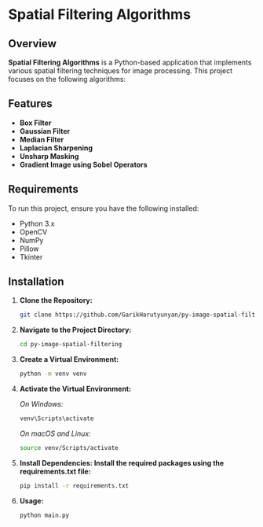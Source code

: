 # Spatial Filtering Algorithms

## Overview

**Spatial Filtering Algorithms** is a Python-based application that implements various spatial filtering techniques for image processing. This project focuses on the following algorithms:

## Features

- **Box Filter**
- **Gaussian Filter**
- **Median  Filter**
- **Laplacian Sharpening**
- **Unsharp Masking**
- **Gradient Image using Sobel Operators**

## Requirements

To run this project, ensure you have the following installed:

- Python 3.x
- OpenCV
- NumPy
- Pillow
- Tkinter

## Installation

1. **Clone the Repository:**
   ```bash
   git clone https://github.com/GarikHarutyunyan/py-image-spatial-filtering.git

2. **Navigate to the Project Directory:**
   ```bash
   cd py-image-spatial-filtering

3. **Create a Virtual Environment:**
   ```bash
   python -m venv venv

4. **Activate the Virtual Environment:**
   
   *On Windows:*
   ```bash
   venv\Scripts\activate
   ```

    *On macOS and Linux:*
   ```bash
   source venv/Scripts/activate

5. **Install Dependencies: Install the required packages using the requirements.txt file:**
   ```bash
   pip install -r requirements.txt

6. **Usage:**
   ```bash
   python main.py

